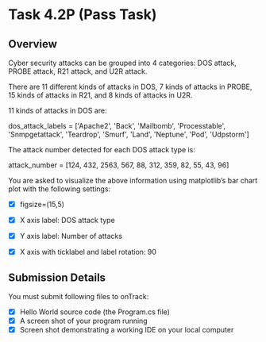 # Task 4.2P (Pass Task)

## Overview
Cyber security attacks can be grouped into 4 categories: DOS attack, PROBE attack, R21 attack, and U2R attack.  

There are 11 different kinds of attacks in DOS, 7 kinds of attacks in PROBE, 15 kinds of attacks in R21, and 8 kinds of attacks in U2R.

11 kinds of attacks in DOS are:  

dos_attack_labels = ['Apache2', 'Back', 'Mailbomb', 'Processtable', 'Snmpgetattack', 'Teardrop',
'Smurf', 'Land', 'Neptune',  'Pod', 'Udpstorm']

The attack number detected for each DOS attack type is:  

attack_number = [124, 432, 2563, 567, 88, 312, 359, 82, 55, 43, 96]

You are asked to visualize the above information using matplotlib’s bar chart plot with the
following settings:  
- [x] figsize=(15,5)  
- [x] X axis label: DOS attack type
- [x] Y axis label: Number of attacks
- [x] X axis with ticklabel and label rotation: 90  


## Submission Details
You must submit following files to onTrack:
- [x] Hello World source code (the Program.cs file)
- [x] A screen shot of your program running
- [x] Screen shot demonstrating a working IDE on your local computer
